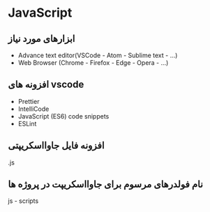 # JavaScript

## ابزارهای مورد نیاز

- Advance text editor(VSCode - Atom - Sublime text - ...)
- Web Browser (Chrome - Firefox - Edge - Opera - ...)

## افزونه های vscode

- Prettier
- IntelliCode
- JavaScript (ES6) code snippets
- ESLint

## افزونه فایل جاوااسکریپتی

.js

## نام فولدرهای مرسوم برای جاوااسکریپت در پروژه ها

js - scripts
